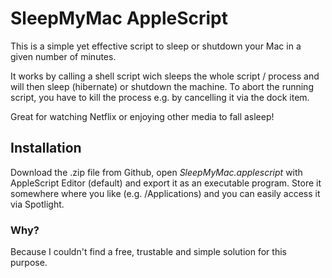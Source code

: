 # SleepMyMac AppleScript

This is a simple yet effective script to sleep or shutdown your Mac in a given number of minutes.

It works by calling a shell script wich sleeps the whole script / process and will then sleep (hibernate) or shutdown the machine. To abort the running script, you have to kill the process e.g. by cancelling it via the dock item.

Great for watching Netflix or enjoying other media to fall asleep!

## Installation
Download the .zip file from Github, open _SleepMyMac.applescript_ with AppleScript Editor (default) and export it as an executable program. Store it somewhere where you like (e.g. /Applications) and you can easily access it via Spotlight.

### Why?
Because I couldn't find a free, trustable and simple solution for this purpose.

